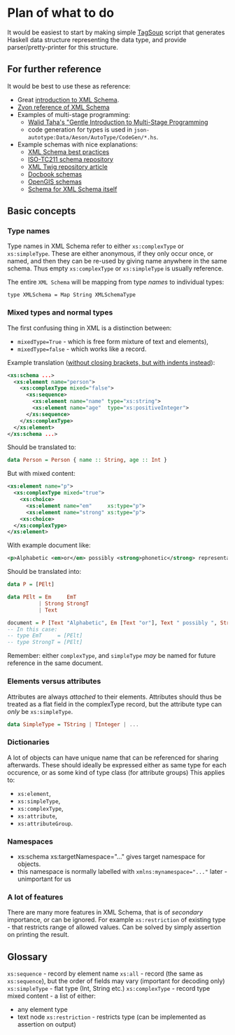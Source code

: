 # Plan of what to do

It would be easiest to start by making simple
[TagSoup](https://hackage.haskell.org/package/tagsoup) script that
generates Haskell data structure representing the data type, and provide
parser/pretty-printer for this structure.

## For further reference

It would be best to use these as reference:
* Great [introduction to XML Schema](https://www.w3schools.com/xml/schema_intro.asp).
* [Zvon reference of XML Schema](http://zvon.org/xxl/xmlSchema2001Reference/Output/Schema/index.html)
* Examples of multi-stage programming:
  - [Walid Taha's "Gentle Introduction to Multi-Stage Programming](https://www.cs.tufts.edu/~nr/cs257/archive/walid-taha/dspg04a.pdf)
  - code generation for types is used in `json-autotype:Data/Aeson/AutoType/CodeGen/*.hs`.
* Example schemas with nice explanations:
  - [XML Schema best practices](http://xml.coverpages.org/HP-StephensonSchemaBestPractices.pdf)
  - [ISO-TC211 schema repository](https://github.com/ISO-TC211/XML)
  - [XML Twig repository article](http://www.xmltwig.org/article/bw/bw_04-schema_repositories.html)
  - [Docbook schemas](http://www.oasis-open.org/docbook/xsd/)
  - [OpenGIS schemas](https://github.com/schema-repo/schema-repo)
  - [Schema for XML Schema itself](https://www.w3.org/TR/xmlschema-1/#normative-schemaSchema)

## Basic concepts

### Type names

Type names in XML Schema refer to either `xs:complexType` or `xs:simpleType`.
These are either anonymous, if they only occur once, or named, and then they can be re-used by giving
name anywhere in the same schema. Thus empty `xs:complexType` or `xs:simpleType` is usually reference.

The entire `XML Schema` will be mapping from type *names* to individual types:
```
type XMLSchema = Map String XMLSchemaType
```

### Mixed types and normal types

The first confusing thing in XML is a distinction between:
* `mixedType=True`  - which is free form mixture of text and elements),
* `mixedType=false` - which works like a record.

Example translation ([without closing brackets, but with indents instead](http://www.iro.umontreal.ca/~lapalme/ForestInsteadOfTheTrees/HTML/ch10s05.html)):
```xml
<xs:schema ...>
  <xs:element name="person">
    <xs:complexType mixed="false">
      <xs:sequence>
        <xs:element name="name" type="xs:string">
        <xs:element name="age"  type="xs:positiveInteger">
      </xs:sequence>
    </xs:complexType>
  </xs:element>
</xs:schema ...>
```

Should be translated to:
```haskell
data Person = Person { name :: String, age :: Int }
```

But with mixed content:
```xml
<xs:element name="p">
  <xs:complexType mixed="true">
    <xs:choice>
      <xs:element name="em"     xs:type="p">
      <xs:element name="strong" xs:type="p">
    <xs:choice>
  </xs:complexType>
</xs:element>
```
With example document like:
```xml
<p>Alphabetic <em>or</em> possibly <strong>phonetic</strong> representation.</p>
```


Should be translated into:
```haskell
data P = [PElt]

data PElt = Em     EmT
          | Strong StrongT
          | Text

document = P [Text "Alphabetic", Em [Text "or"], Text " possibly ", Strong [Text "phonetic"], Text " representation"]
-- In this case:
-- type EmT     = [PElt]
-- type StrongT = [PElt]
```
Remember: either `complexType`, and `simpleType` *may* be named for future reference in the same document.

### Elements versus attributes

Attributes are always *attached* to their elements.
Attributes should thus be treated as a flat field in the complexType record,
but the attribute type can *only* be `xs:simpleType`.
```haskell
data SimpleType = TString | TInteger | ...
```

### Dictionaries
A lot of objects can have unique name that can be referenced for sharing afterwards.
These should ideally be expressed either as same type for each occurence,
or as some kind of type class (for attribute groups)
This applies to:
* `xs:element`,
* `xs:simpleType`,
* `xs:complexType`,
* `xs:attribute`,
* `xs:attributeGroup`.

### Namespaces
* xs:schema xs:targetNamespace="..." gives target namespace for objects.
* this namespace is normally labelled with `xmlns:mynamespace="..."` later - unimportant for us

### A lot of features

There are many more features in XML Schema, that is of *secondary* importance, or can be ignored.
For example `xs:restriction` of existing type - that restricts range of allowed values.
Can be solved by simply assertion on printing the result.

## Glossary
`xs:sequence` - record by element name
`xs:all` - record (the same as `xs:sequence`), but the order of fields may vary (important for decoding only)
`xs:simpleType` - flat type (Int, String etc.)
`xs:complexType` - record type
mixed content - a list of either:
  * any element type
  * text node
`xs:restriction` - restricts type (can be implemented as assertion on output)
